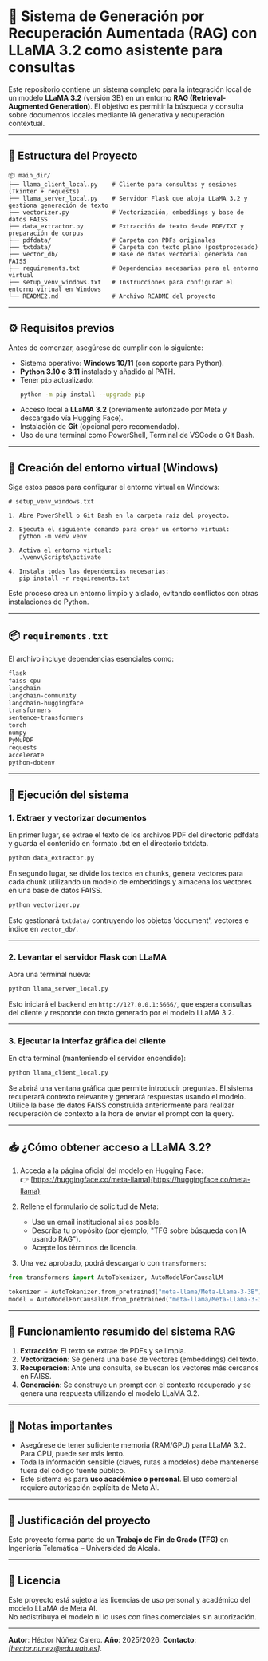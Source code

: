 # 🧠 Sistema de Generación por Recuperación Aumentada (RAG) con LLaMA 3.2 como asistente para consultas

Este repositorio contiene un sistema completo para la integración local de un modelo **LLaMA 3.2** (versión 3B) en un entorno **RAG (Retrieval-Augmented Generation)**. El objetivo es permitir la búsqueda y consulta sobre documentos locales mediante IA generativa y recuperación contextual.

---

## 📁 Estructura del Proyecto

```
📦 main_dir/
├── llama_client_local.py    # Cliente para consultas y sesiones (Tkinter + requests)
├── llama_server_local.py    # Servidor Flask que aloja LLaMA 3.2 y gestiona generación de texto
├── vectorizer.py            # Vectorización, embeddings y base de datos FAISS
├── data_extractor.py        # Extracción de texto desde PDF/TXT y preparación de corpus
├── pdfdata/                 # Carpeta con PDFs originales
├── txtdata/                 # Carpeta con texto plano (postprocesado)
├── vector_db/               # Base de datos vectorial generada con FAISS
├── requirements.txt         # Dependencias necesarias para el entorno virtual
├── setup_venv_windows.txt   # Instrucciones para configurar el entorno virtual en Windows
└── README2.md               # Archivo README del proyecto
```

---

## ⚙️ Requisitos previos

Antes de comenzar, asegúrese de cumplir con lo siguiente:

- Sistema operativo: **Windows 10/11** (con soporte para Python).
- **Python 3.10 o 3.11** instalado y añadido al PATH.
- Tener `pip` actualizado:  
  ```bash
  python -m pip install --upgrade pip
  ```
- Acceso local a **LLaMA 3.2** (previamente autorizado por Meta y descargado vía Hugging Face).
- Instalación de **Git** (opcional pero recomendado).
- Uso de una terminal como PowerShell, Terminal de VSCode o Git Bash.

---

## 🐍 Creación del entorno virtual (Windows)

Siga estos pasos para configurar el entorno virtual en Windows:

```plaintext
# setup_venv_windows.txt

1. Abre PowerShell o Git Bash en la carpeta raíz del proyecto.

2. Ejecuta el siguiente comando para crear un entorno virtual:
   python -m venv venv

3. Activa el entorno virtual:
   .\venv\Scripts\activate

4. Instala todas las dependencias necesarias:
   pip install -r requirements.txt

```

Este proceso crea un entorno limpio y aislado, evitando conflictos con otras instalaciones de Python.

---

## 📦 `requirements.txt`

El archivo incluye dependencias esenciales como:

```txt
flask                        
faiss-cpu        
langchain           
langchain-community        
langchain-huggingface     
transformers                  
sentence-transformers         
torch                           
numpy                   
PyMuPDF                         
requests                        
accelerate                      
python-dotenv
```

---

## 🚀 Ejecución del sistema

### 1. Extraer y vectorizar documentos

En primer lugar, se extrae el texto de los archivos PDF del directorio pdfdata y guarda el contenido en formato .txt en el directorio txtdata.

```bash
python data_extractor.py
```

En segundo lugar, se divide los textos en chunks, genera vectores para cada chunk utilizando un modelo de embeddings y almacena los vectores en una base de datos FAISS.

```bash
python vectorizer.py
```

Esto gestionará `txtdata/` contruyendo los objetos 'document', vectores e índice en `vector_db/`.

---

### 2. Levantar el servidor Flask con LLaMA

Abra una terminal nueva:

```bash
python llama_server_local.py
```

Esto iniciará el backend en `http://127.0.0.1:5666/`, que espera consultas del cliente y responde con texto generado por el modelo LLaMA 3.2.

---

### 3. Ejecutar la interfaz gráfica del cliente

En otra terminal (manteniendo el servidor encendido):

```bash
python llama_client_local.py
```

Se abrirá una ventana gráfica que permite introducir preguntas. El sistema recuperará contexto relevante y generará respuestas usando el modelo.
Utilice la base de datos FAISS construida anteriormente para realizar recuperación de contexto a la hora de enviar el prompt con la query. 

---

## 📥 ¿Cómo obtener acceso a LLaMA 3.2?

1. Acceda a la página oficial del modelo en Hugging Face:  
   👉 [https://huggingface.co/meta-llama](https://huggingface.co/meta-llama)

2. Rellene el formulario de solicitud de Meta:
   - Use un email institucional si es posible.
   - Describa tu propósito (por ejemplo, "TFG sobre búsqueda con IA usando RAG").
   - Acepte los términos de licencia.

3. Una vez aprobado, podrá descargarlo con `transformers`:

```python
from transformers import AutoTokenizer, AutoModelForCausalLM

tokenizer = AutoTokenizer.from_pretrained("meta-llama/Meta-Llama-3-3B")
model = AutoModelForCausalLM.from_pretrained("meta-llama/Meta-Llama-3-3B")
```

---

## 🧠 Funcionamiento resumido del sistema RAG

1. **Extracción**: El texto se extrae de PDFs y se limpia.
2. **Vectorización**: Se genera una base de vectores (embeddings) del texto.
3. **Recuperación**: Ante una consulta, se buscan los vectores más cercanos en FAISS.
4. **Generación**: Se construye un prompt con el contexto recuperado y se genera una respuesta utilizando el modelo LLaMA 3.2.

---

## 🔐 Notas importantes

- Asegúrese de tener suficiente memoria (RAM/GPU) para LLaMA 3.2. Para CPU, puede ser más lento.
- Toda la información sensible (claves, rutas a modelos) debe mantenerse fuera del código fuente público.
- Este sistema es para **uso académico o personal**. El uso comercial requiere autorización explícita de Meta AI.

---

## 🤝 Justificación del proyecto

Este proyecto forma parte de un **Trabajo de Fin de Grado (TFG)** en Ingeniería Telemática – Universidad de Alcalá.  

---

## 📄 Licencia

Este proyecto está sujeto a las licencias de uso personal y académico del modelo LLaMA de Meta AI.  
No redistribuya el modelo ni lo uses con fines comerciales sin autorización.

---

**Autor**: Héctor Núñez Calero.
**Año**: 2025/2026.
**Contacto**: *[hector.nunez@edu.uah.es]*.
